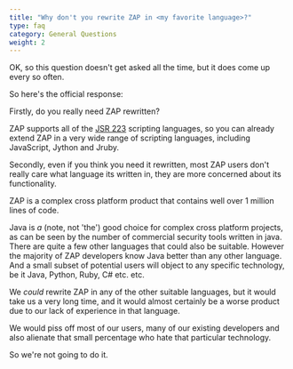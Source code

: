 ```yaml
---
title: "Why don't you rewrite ZAP in <my favorite language>?"
type: faq
category: General Questions
weight: 2
---
```


OK, so this question doesn't get asked all the time, but it does come up every
so often.

So here's the official response:

Firstly, do you really need ZAP rewritten?

ZAP supports all of the [JSR 223](https://www.jcp.org/en/jsr/detail?id=223)
scripting languages, so you can already extend ZAP in a very wide range of
scripting languages, including JavaScript, Jython and Jruby.

Secondly, even if you think you need it rewritten, most ZAP users don't really
care what language its written in, they are more concerned about its
functionality.

ZAP is a complex cross platform product that contains well over 1 million
lines of code.

Java is _a_ (note, not 'the') good choice for complex cross platform projects,
as can be seen by the number of commercial security tools written in java.
There are quite a few other languages that could also be suitable. However the
majority of ZAP developers know Java better than any other language. And a
small subset of potential users will object to any specific technology, be it
Java, Python, Ruby, C# etc. etc.

We _could_ rewrite ZAP in any of the other suitable languages, but it would
take us a very long time, and it would almost certainly be a worse product due
to our lack of experience in that language.

We would piss off most of our users, many of our existing developers and also
alienate that small percentage who hate that particular technology.

So we're not going to do it.
